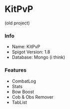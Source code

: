 # KitPvP
(old project)
### Info
- Name: KitPvP
- Spigot Version: 1.8
- Database: Mongo (i think)

### Features
- CombatLog
- Stats
- Bow Boost
- Cob & Obs Remover
- TabList
